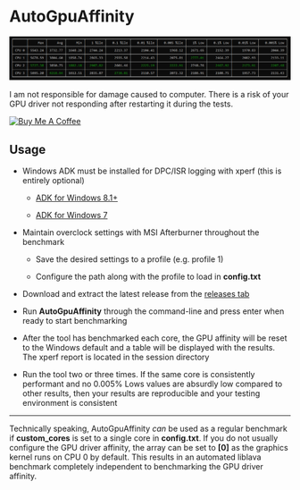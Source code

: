 # AutoGpuAffinity

<img src="./img/example-output.png" width="1000">

I am not responsible for damage caused to computer. There is a risk of your GPU driver not responding after restarting it during the tests.

[![Buy Me A Coffee](https://www.buymeacoffee.com/assets/img/custom_images/orange_img.png)](https://www.buymeacoffee.com/amitxv)

## Usage

- Windows ADK must be installed for DPC/ISR logging with xperf (this is entirely optional)

    - [ADK for Windows 8.1+](https://docs.microsoft.com/en-us/windows-hardware/get-started/adk-install)

    - [ADK for Windows 7](http://download.microsoft.com/download/A/6/A/A6AC035D-DA3F-4F0C-ADA4-37C8E5D34E3D/setup/WinSDKPerformanceToolKit_amd64/wpt_x64.msi)

- Maintain overclock settings with MSI Afterburner throughout the benchmark

    - Save the desired settings to a profile (e.g. profile 1)

    - Configure the path along with the profile to load in **config.txt**

- Download and extract the latest release from the [releases tab](https://github.com/amitxv/AutoGpuAffinity/releases)

- Run **AutoGpuAffinity** through the command-line and press enter when ready to start benchmarking

- After the tool has benchmarked each core, the GPU affinity will be reset to the Windows default and a table will be displayed with the results. The xperf report is located in the session directory

- Run the tool two or three times. If the same core is consistently performant and no 0.005% Lows values are absurdly low compared to other results, then your results are reproducible and your testing environment is consistent

---

Technically speaking, AutoGpuAffinity *can* be used as a regular benchmark if **custom_cores** is set to a single core in **config.txt**. If you do not usually configure the GPU driver affinity, the array can be set to **[0]** as the graphics kernel runs on CPU 0 by default. This results in an automated liblava benchmark completely independent to benchmarking the GPU driver affinity.
